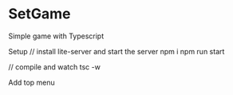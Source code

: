 # SetGame
Simple game with Typescript

Setup
// install lite-server and start the server
npm i
npm run start

// compile and watch
tsc -w

Add top menu





